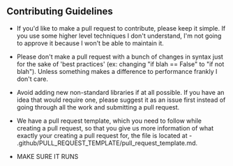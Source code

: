 ## Contributing Guidelines

- If you'd like to make a pull request to contribute, please keep it simple. If you use some higher level techniques I don't understand, I'm not going to approve it because I won't be able to maintain it.

- Please don't make a pull request with a bunch of changes in syntax just for the sake of 'best practices' (ex: changing "if blah == False" to "if not blah"). Unless something makes a difference to performance frankly I don't care.

- Avoid adding new non-standard libraries if at all possible. If you have an idea that would require one, please suggest it as an issue first instead of going through all the work and submitting a pull request.

- We have a pull request template, which you need to follow while creating a pull request, so that you give us more information of what exactly your creating a pull request for, the file is located at - .github/PULL_REQUEST_TEMPLATE/pull_request_template.md.

- MAKE SURE IT RUNS
